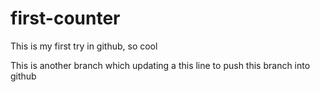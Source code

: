 # first-counter

This is my first try in github, so cool

This is another branch which updating a this line to push this branch into github
